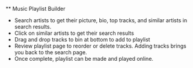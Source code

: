 ** Music Playlist Builder

- Search artists to get their picture, bio, top tracks, and similar artists in search results.
- Click on similar artists to get their search results
- Drag and drop tracks to bin at bottom to add to playlist
- Review playlist page to reorder or delete tracks. Adding tracks brings you back to the search page.
- Once complete, playlist can be made and played online.